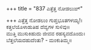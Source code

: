 +++
title = "837 ಎತ್ತೆತ್ತ ನೋಡಲುಙ್"

+++
ಎತ್ತೆತ್ತ ನೋಡಲುಂ ಗುಪ್ತಭೂತಗಳಯ್ಯ!।  
ಕತ್ತಲೆಯೊಳಾಡುತಿಹ ದೆವ್ವಗಳ ಸುಳಿವು॥  
ಮುತ್ತಿ ಮುಸುಕಿಹುದು ಜೀವವ ರಹಸ್ಯವದೊಂದು।  
ಬೆತ್ತಲೆಯದಹುದೆಂತು? - ಮಂಕುತಿಮ್ಮ॥  
